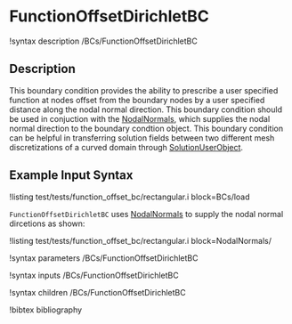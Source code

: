 # FunctionOffsetDirichletBC

!syntax description /BCs/FunctionOffsetDirichletBC

## Description

This boundary condition provides the ability to prescribe a user specified function at nodes offset from the boundary nodes by a user specified distance along the nodal normal direction. This boundary condition should be used in conjuction with the [NodalNormals](NodalNormals.md), which supplies the nodal normal direction to the boundary condtion object. This boundary condition can be helpful in transferring solution fields between two different mesh discretizations of a curved domain through [SolutionUserObject](SolutionUserObject.md).

## Example Input Syntax

!listing test/tests/function_offset_bc/rectangular.i block=BCs/load

`FunctionOffsetDirichletBC` uses [NodalNormals](NodalNormals.md) to supply the nodal normal dircetions as shown:

!listing test/tests/function_offset_bc/rectangular.i block=NodalNormals/

!syntax parameters /BCs/FunctionOffsetDirichletBC

!syntax inputs /BCs/FunctionOffsetDirichletBC

!syntax children /BCs/FunctionOffsetDirichletBC

!bibtex bibliography
